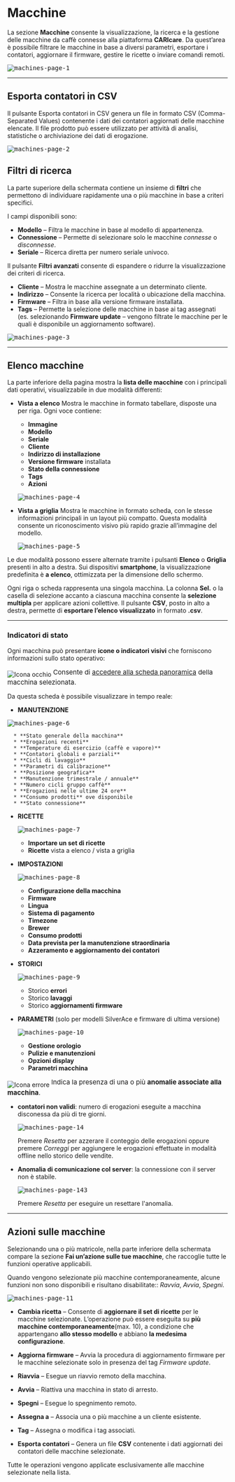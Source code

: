 # Macchine

La sezione **Macchine** consente la visualizzazione, la ricerca e la gestione delle macchine da caffè connesse alla piattaforma **CARIcare**.
Da quest’area è possibile filtrare le macchine in base a diversi parametri, esportare i contatori, aggiornare il firmware, gestire le ricette o inviare comandi remoti.

<kbd>![machines-page-1](_images/machines-page-1.png)</kbd>

---

## Esporta contatori in CSV

Il pulsante Esporta contatori in CSV genera un file in formato CSV (Comma-Separated Values) contenente i dati dei contatori aggiornati delle macchine elencate.
Il file prodotto può essere utilizzato per attività di analisi, statistiche o archiviazione dei dati di erogazione.

<kbd>![machines-page-2](_images/machines-page-2.png)</kbd>

## Filtri di ricerca

La parte superiore della schermata contiene un insieme di **filtri** che permettono di individuare rapidamente una o più macchine in base a criteri specifici.

I campi disponibili sono:

* **Modello** – Filtra le macchine in base al modello di appartenenza.
* **Connessione** – Permette di selezionare solo le macchine *connesse* o *disconnesse*.
* **Seriale** – Ricerca diretta per numero seriale univoco.

Il pulsante **Filtri avanzati** consente di espandere o ridurre la visualizzazione dei criteri di ricerca.


* **Cliente** – Mostra le macchine assegnate a un determinato cliente.
* **Indirizzo** – Consente la ricerca per località o ubicazione della macchina.
* **Firmware** – Filtra in base alla versione firmware installata.
* **Tags** – Permette la selezione delle macchine in base ai tag assegnati
 (es. selezionando **Firmware update** – vengono filtrate le macchine per le quali è disponibile un aggiornamento software).

<kbd>![machines-page-3](_images/machines-page-3.png)</kbd>

---

## Elenco macchine

La parte inferiore della pagina mostra la **lista delle macchine** con i principali dati operativi, visualizzabile in due modalità differenti:

* **Vista a elenco**
  Mostra le macchine in formato tabellare, disposte una per riga.
  Ogni voce contiene:

  * **Immagine**
  * **Modello**
  * **Seriale**
  * **Cliente**
  * **Indirizzo di installazione**
  * **Versione firmware** installata
  * **Stato della connessione**
  * **Tags**
  * **Azioni**

  <kbd>![machines-page-4](_images/machines-page-4.png)</kbd>

* **Vista a griglia**
  Mostra le macchine in formato scheda, con le stesse informazioni principali in un layout più compatto.
  Questa modalità consente un riconoscimento visivo più rapido grazie all’immagine del modello.

  <kbd>![machines-page-5](_images/machines-page-5.png)</kbd>

Le due modalità possono essere alternate tramite i pulsanti **Elenco** o **Griglia** presenti in alto a destra.
Sui dispositivi **smartphone**, la visualizzazione predefinita è **a elenco**, ottimizzata per la dimensione dello schermo.


Ogni riga o scheda rappresenta una singola macchina.
La colonna **Sel.** o la casella di selezione accanto a ciascuna macchina consente la **selezione multipla** per applicare azioni collettive.
Il pulsante **CSV**, posto in alto a destra, permette di **esportare l’elenco visualizzato** in formato **.csv**.

---

### Indicatori di stato

Ogni macchina può presentare **icone o indicatori visivi** che forniscono informazioni sullo stato operativo:

![Icona occhio](_images/icona-occhio.png) <sup style='font-size:15px'>Consente di [accedere alla scheda panoramica](docs-it/machine.md) della macchina selezionata.</sup>
  
  Da questa scheda è possibile visualizzare in tempo reale:

  * **MANUTENZIONE**

  <kbd>![machines-page-6](_images/machines-page-6.png)</kbd>

      * **Stato generale della macchina**
      * **Erogazioni recenti**
      * **Temperature di esercizio (caffè e vapore)**
      * **Contatori globali e parziali**
      * **Cicli di lavaggio**
      * **Parametri di calibrazione**
      * **Posizione geografica**
      * **Manutenzione trimestrale / annuale**
      * **Numero cicli gruppo caffè**
      * **Erogazioni nelle ultime 24 ore**
      * **Consumo prodotti** ove disponibile
      * **Stato connessione**


* **RICETTE**

  <kbd>![machines-page-7](_images/machines-page-7.png)</kbd>

    * **Importare un set di ricette**
    * **Ricette** vista a elenco / vista a griglia

* **IMPOSTAZIONI**

  <kbd>![machines-page-8](_images/machines-page-8.png)</kbd>

    * **Configurazione della macchina**
    * **Firmware**
    * **Lingua**
    * **Sistema di pagamento**
    * **Timezone**
    * **Brewer**
    * **Consumo prodotti**
    * **Data prevista per la manutenzione straordinaria**
    * **Azzeramento e aggiornamento dei contatori**
* **STORICI**

  <kbd>![machines-page-9](_images/machines-page-9.png)</kbd>

    * Storico **errori**
    * Storico **lavaggi**
    * Storico **aggiornamenti firmware**


* **PARAMETRI** (solo per modelli SilverAce e firmware di ultima versione)

  <kbd>![machines-page-10](_images/machines-page-10.png)</kbd>

    * **Gestione orologio**
    * **Pulizie e manutenzioni**
    * **Opzioni display**
    * **Parametri macchina**



![Icona errore](_images/icona-errore.png) <sup style='font-size:15px'>Indica la presenza di una o più **anomalie associate alla macchina**.

  * **contatori non validi**: numero di erogazioni eseguite a macchina disconessa da più di tre giorni.

    <kbd>![machines-page-14](_images/machines-page-14.png)</kbd>

    Premere *Resetta* per azzerare il conteggio delle erogazioni oppure premere *Correggi* per aggiungere le erogazioni effettuate in modalità offline nello storico delle vendite.
  
  * **Anomalia di comunicazione col server**: la connessione con il server non è stabile.

    <kbd>![machines-page-143](_images/machines-page-13.png)</kbd>

    Premere *Resetta* per eseguire un resettare l'anomalia.

---

## Azioni sulle macchine

Selezionando una o più matricole, nella parte inferiore della schermata compare la sezione **Fai un’azione sulle tue macchine**, che raccoglie tutte le funzioni operative applicabili. 

Quando vengono selezionate più macchine contemporaneamente, alcune funzioni non sono disponibili e risultano disabilitate:: *Ravvia*, *Avvia*, *Spegni*.

<kbd>![machines-page-11](_images/machines-page-11.png)</kbd>

* **Cambia ricetta** – Consente di **aggiornare il set di ricette** per le macchine selezionate.
  L’operazione può essere eseguita su **più macchine contemporaneamente**(max. 10), a condizione che appartengano **allo stesso modello** e abbiano **la medesima configurazione**.
 

* **Aggiorna firmware** – Avvia la procedura di aggiornamento firmware per le macchine selezionate solo in presenza del tag *Firmware update*.

* **Riavvia** – Esegue un riavvio remoto della macchina.

* **Avvia** – Riattiva una macchina in stato di arresto.

* **Spegni** – Esegue lo spegnimento remoto.

* **Assegna a** – Associa una o più macchine a un cliente esistente.

* **Tag** – Assegna o modifica i tag associati.

* **Esporta contatori** – Genera un file **CSV** contenente i dati aggiornati dei contatori delle macchine selezionate.

Tutte le operazioni vengono applicate esclusivamente alle macchine selezionate nella lista.
